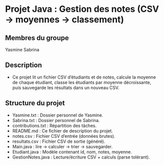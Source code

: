# Projet Java : Gestion des notes (CSV → moyennes → classement)
## Membres du groupe
Yasmine
Sabrina
## Description
 - Ce projet lit un fichier CSV d’étudiants et de notes, calcule la moyenne de chaque étudiant, classe les étudiants par moyenne décroissante, puis sauvegarde les résultats dans un nouveau CSV.
## Structure du projet
- Yasmine.txt : Dossier personnel de Yasmine. 
- Sabrina.txt : Dossier personnel de Sabrina.
- contributions.txt : Répartition des tâches.
- README.md : Ce fichier de description du projet.
- notes.csv : Fichier CSV d’entrée (données brutes).
- resultats.csv : Fichier CSV de sortie (généré).
- Main.java : lire → calculer → trier → sauvegarder.
- Etudiant.java : Modèle contenant id, nom, notes, moyenne.
- GestionNotes.java : Lecture/écriture CSV + calculs (parse tolérant).
